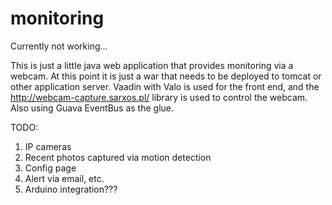 monitoring
==========

Currently not working...

This is just a little java web application that provides monitoring via a webcam. At this point it is just a war that needs to be deployed to tomcat or other application server. Vaadin with Valo is used for the front end, and the http://webcam-capture.sarxos.pl/ library is used to control the webcam. Also using Guava EventBus as the glue.

TODO:
1. IP cameras
2. Recent photos captured via motion detection
3. Config page
4. Alert via email, etc.
5. Arduino integration???
